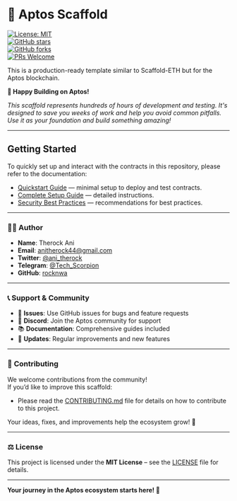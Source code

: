 # 🚀 Aptos Scaffold  

[![License: MIT](https://img.shields.io/badge/License-MIT-yellow.svg)](./LICENSE)  
[![GitHub stars](https://img.shields.io/github/stars/rocknwa/aptos-scaffold?style=social)](https://github.com/rocknwa/aptos-scaffold/stargazers)  
[![GitHub forks](https://img.shields.io/github/forks/rocknwa/aptos-scaffold?style=social)](https://github.com/rocknwa/aptos-scaffold/network/members)  
[![PRs Welcome](https://img.shields.io/badge/PRs-welcome-brightgreen.svg)](./CONTRIBUTING.md)  

This is a production-ready template similar to Scaffold-ETH but for the Aptos blockchain.  

**🚀 Happy Building on Aptos!**

*This scaffold represents hundreds of hours of development and testing. It's designed to save you weeks of work and help you avoid common pitfalls. Use it as your foundation and build something amazing!*  

---

## Getting Started

To quickly set up and interact with the contracts in this repository, please refer to the documentation:

- [Quickstart Guide](docs/QUICKSTART.md) — minimal setup to deploy and test contracts.  
- [Complete Setup Guide](docs/Complete-Setup-Guide.md) — detailed instructions.  
- [Security Best Practices](docs/SECURITY.md) — recommendations for best practices.

---

### 👨‍💻 **Author**
- **Name**: Therock Ani  
- **Email**: anitherock44@gmail.com  
- **Twitter**: [@ani_therock](https://twitter.com/ani_therock)  
- **Telegram**: [@Tech_Scorpion](https://t.me/Tech_Scorpion)  
- **GitHub**: [rocknwa](https://github.com/rocknwa)  

---

### 📞 **Support & Community**
- 📧 **Issues**: Use GitHub issues for bugs and feature requests  
- 💬 **Discord**: Join the Aptos community for support  
- 📚 **Documentation**: Comprehensive guides included  
- 🔄 **Updates**: Regular improvements and new features  

---

### 🤝 **Contributing**
We welcome contributions from the community!  
If you’d like to improve this scaffold:  
- Please read the [CONTRIBUTING.md](./CONTRIBUTING.md) file for details on how to contribute to this project. 

Your ideas, fixes, and improvements help the ecosystem grow! 🌱  

---

### ⚖️ **License**
This project is licensed under the **MIT License** – see the [LICENSE](./LICENSE) file for details.  

---

**Your journey in the Aptos ecosystem starts here! 🌟**